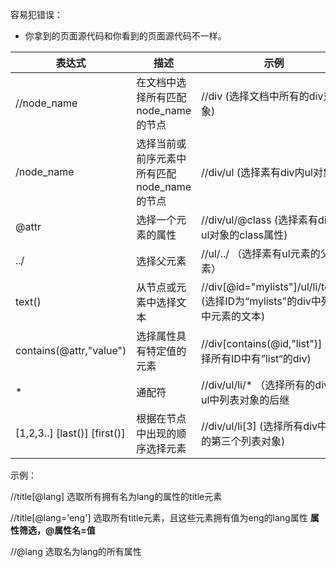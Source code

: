 容易犯错误：

- 你拿到的页面源代码和你看到的页面源代码不一样。







| 表达式                       | 描述                                        | 示例                                                         |
| ---------------------------- | ------------------------------------------- | ------------------------------------------------------------ |
| //node_name                  | 在文档中选择所有匹配node_name的节点         | //div (选择文档中所有的div对象)                              |
| /node_name                   | 选择当前或前序元素中所有匹配node_name的节点 | //div/ul (选择素有div内ul对象)                               |
| @attr                        | 选择一个元素的属性                          | //div/ul/@class (选择素有div中ul对象的class属性)             |
| ../                          | 选择父元素                                  | //ul/../ （选择素有ul元素的父元素）                          |
| text()                       | 从节点或元素中选择文本                      | //div[@id="mylists"]/ul/li/text() (选择ID为“mylists"的div中列表中元素的文本) |
| contains(@attr,"value")      | 选择属性具有特定值的元素                    | //div[contains(@id,"list")] (选择所有ID中有”list“的div)      |
| *                            | 通配符                                      | //div/ul/li/* （选择所有的div中ul中列表对象的后继            |
| [1,2,3..] [last()] [first()] | 根据在节点中出现的顺序选择元素              | //div/ul/li[3] (选择所有div中ul中的第三个列表对象)           |

示例：

//title[@lang]	选取所有拥有名为lang的属性的title元素

//title[@lang='eng']	选取所有title元素，且这些元素拥有值为eng的lang属性 **属性筛选，@属性名=值**

//@lang	选取名为lang的所有属性

